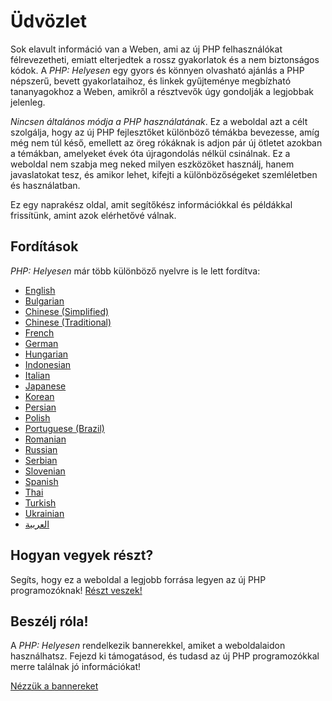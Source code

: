 # Üdvözlet

Sok elavult információ van a Weben, ami az új PHP felhasználókat félrevezetheti, 
emiatt elterjedtek a rossz gyakorlatok és a nem biztonságos kódok. A _PHP: Helyesen_ egy 
gyors és könnyen olvasható ajánlás a PHP népszerű, bevett gyakorlataihoz, és linkek gyűjteménye 
megbízható tananyagokhoz a Weben, amikről a résztvevők úgy gondolják a legjobbak jelenleg.

_Nincsen általános módja a PHP használatának_. Ez a weboldal azt a célt szolgálja, hogy az új PHP 
fejlesztőket különböző témákba bevezesse, amíg még nem túl késő, emellett az öreg rókáknak is adjon pár új 
ötletet azokban a témákban, amelyeket évek óta újragondolás nélkül csinálnak.
Ez a weboldal nem szabja meg neked milyen eszközöket használj, hanem javaslatokat tesz, és
amikor lehet, kifejti a különbözőségeket szemléletben és használatban.

Ez egy naprakész oldal, amit segítőkész információkkal és példákkal frissítünk, amint azok elérhetővé válnak.

## Fordítások

_PHP: Helyesen_ már több különböző nyelvre is le lett fordítva:

* [English](http://www.phptherightway.com)
* [Bulgarian](http://bg.phptherightway.com/)
* [Chinese (Simplified)](http://laravel-china.github.io/php-the-right-way/)
* [Chinese (Traditional)](http://laravel-taiwan.github.io/php-the-right-way)
* [French](http://eilgin.github.io/php-the-right-way/)
* [German](http://rwetzlmayr.github.io/php-the-right-way/)
* [Hungarian](http://hu.php-the-right-way.com/)
* [Indonesian](http://id.phptherightway.com/)
* [Italian](http://it.phptherightway.com/)
* [Japanese](http://ja.phptherightway.com)
* [Korean](http://modernpug.github.io/php-the-right-way/)
* [Persian](http://novid.github.io/php-the-right-way/)
* [Polish](http://pl.phptherightway.com/)
* [Portuguese (Brazil)](http://br.phptherightway.com/)
* [Romanian](https://bgui.github.io/php-the-right-way/)
* [Russian](http://getjump.github.io/ru-php-the-right-way)
* [Serbian](http://phpsrbija.github.io/php-the-right-way/)
* [Slovenian](http://sl.phptherightway.com)
* [Spanish](http://phpdevenezuela.github.io/php-the-right-way/)
* [Thai](https://apzentral.github.io/php-the-right-way/)
* [Turkish](http://hkulekci.github.io/php-the-right-way/)
* [Ukrainian](http://iflista.github.com/php-the-right-way/)
* [العربية](https://adaroobi.github.io/php-the-right-way/)

## Hogyan vegyek részt?

Segíts, hogy ez a weboldal a legjobb forrása legyen az új PHP programozóknak! [Részt veszek!][1]

## Beszélj róla!

A _PHP: Helyesen_ rendelkezik bannerekkel, amiket a weboldalaidon használhatsz. Fejezd ki támogatásod, és tudasd az új 
PHP programozókkal merre találnak jó információkat!

[Nézzük a bannereket][2]

[1]: https://github.com/mikopet/php-the-right-way/tree/gh-pages
[2]: /banners.html
